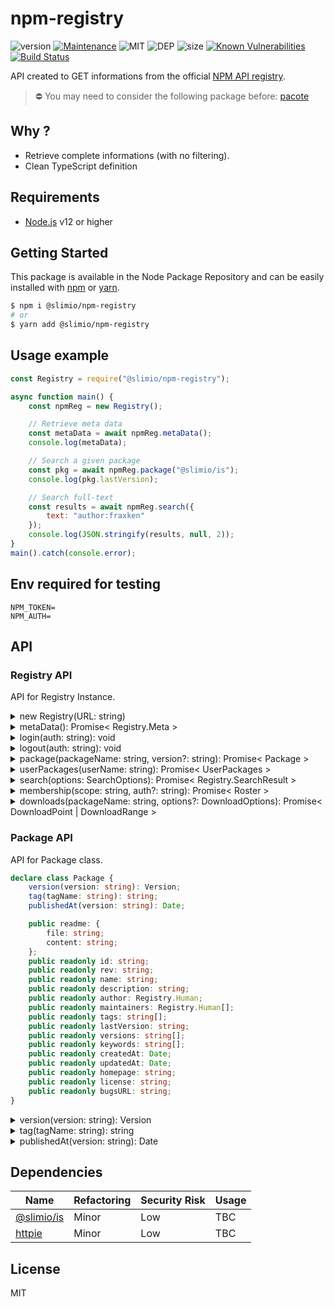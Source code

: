 # npm-registry

![version](https://img.shields.io/badge/dynamic/json.svg?url=https://raw.githubusercontent.com/SlimIO/npm-registry/master/package.json&query=$.version&label=Version)
[![Maintenance](https://img.shields.io/badge/Maintained%3F-yes-green.svg)](https://github.com/SlimIO/Npm-registry/commit-activity)
![MIT](https://img.shields.io/github/license/mashape/apistatus.svg)
![DEP](https://img.shields.io/david/SlimIO/Npm-registry.svg)
![size](https://img.shields.io/bundlephobia/min/@slimio/npm-registry.svg?style=flat)
[![Known Vulnerabilities](https://snyk.io/test/github/SlimIO/npm-registry/badge.svg?targetFile=package.json)](https://snyk.io/test/github/SlimIO/npm-registry?targetFile=package.json)
[![Build Status](https://travis-ci.com/SlimIO/Npm-registry.svg?branch=master)](https://travis-ci.com/SlimIO/Npm-registry)

API created to GET informations from the official [NPM API registry](https://github.com/npm/registry/blob/master/docs/REGISTRY-API.md).

> ⛔️ You may need to consider the following package before: [pacote](https://github.com/npm/pacote#readme)

## Why ?
- Retrieve complete informations (with no filtering).
- Clean TypeScript definition

## Requirements
- [Node.js](https://nodejs.org/en/) v12 or higher

## Getting Started

This package is available in the Node Package Repository and can be easily installed with [npm](https://docs.npmjs.com/getting-started/what-is-npm) or [yarn](https://yarnpkg.com).

```bash
$ npm i @slimio/npm-registry
# or
$ yarn add @slimio/npm-registry
```

## Usage example

```js
const Registry = require("@slimio/npm-registry");

async function main() {
    const npmReg = new Registry();

    // Retrieve meta data
    const metaData = await npmReg.metaData();
    console.log(metaData);

    // Search a given package
    const pkg = await npmReg.package("@slimio/is");
    console.log(pkg.lastVersion);

    // Search full-text
    const results = await npmReg.search({
        text: "author:fraxken"
    });
    console.log(JSON.stringify(results, null, 2));
}
main().catch(console.error);
```

## Env required for testing

```
NPM_TOKEN=
NPM_AUTH=
```

## API

### Registry API
API for Registry Instance.

<details><summary>new Registry(URL: string)</summary>
<br/>

Create a new registry instance with a given URL (Registry root url). Is no value is provided, the default value will be the official NPM registry `https://registry.npmjs.org`.

```js
const Registry = require("@slimio/npm-registry");
const { strictEqual } = require("assert");

const reg = new Registry();
strictEqual(reg.url, Registry.DEFAULT_URL);
```
</details>


<details><summary>metaData(): Promise< Registry.Meta ></summary>
<br/>

API endpoint to get metadata of the given registry URL. Returned value is a Plain Object with all meta data.

```ts
interface Meta {
    db_name: string;
    doc_count: number;
    doc_del_count: number;
    update_seq: number;
    purge_seq: number;
    compact_running: boolean;
    disk_size: number;
    data_size: number;
    instance_start_time: string;
    disk_format_version: number;
    committed_update_seq: number;
}
```
</details>

<details><summary>login(auth: string): void</summary>
<br/>

Initialize header Authorization

```js
const reg = new Registry()

reg.login("username:password");
// or
reg.login("token");
// use API
```
</details>

<details><summary>logout(auth: string): void</summary>
<br/>

Remove header Authorization

```js
const reg = new Registry()

reg.login("username:password");
// use API
reg.logout();
```
</details>

<details><summary>package(packageName: string, version?: string): Promise< Package ></summary>
<br/>

Search a given package by his name (and optionally his version). It will return a new Package instance.

```js
const reg = new Registry();

const ava = await reg.package("ava");
console.log(ava.lastVersion);
console.log(ava.versions);
console.log(ava.homepage);

// Retrieve a given version
const lastVer = ava.version(ava.lastVersion);
console.log(lastVer.dependencies);
```
</details>

<details><summary>userPackages(userName: string): Promise< UserPackages ></summary>
<br/>

Find all packages for a given user. Returned value is a plain Object.

```js
const reg = new Registry();

const fraxPackages = await reg.userPackages("fraxken");
console.log(JSON.stringify(fraxPackages, null, 2));
```

TypeScript definition for UserPackages:
```ts
interface UserPackages {
    [packageName: string]: "write" | "read";
}
```
</details>

<details><summary>search(options: SearchOptions): Promise< Registry.SearchResult ></summary>
<br/>

Full-text search API. Please take a look at the [official documentation](https://github.com/npm/registry/blob/master/docs/REGISTRY-API.md#get-v1search).

Available Options:
```ts
interface SearchOptions {
    text: string;
    size?: number;
    from?: number;
    quality?: number;
    popularity?: number;
    maintenance?: number;
}
```

Usage example:
```ts
const reg = new Registry();

const { total, objects } = await reg.search({ text: "author:fraxken" });
if (total === 0) {
    console.log(`Total of packages retrieved: ${total}`);
}
for (const { package } of objects) {
    console.log(package.name);
}
```
</details>

<details><summary>membership(scope: string, auth?: string): Promise< Roster ></summary>
<br/>

Get memberships of an organisation. Auth parameter is an optional HTTP Authorization header `username:password`.
> If the organisation is private, you need to be logged to see memberships.

```ts
interface Roster {
    [username: string]: "developer" | "admin" | "owner"
}
```

Usage example:
```ts
const reg = new Registry();

const members = await reg.membership("npm");
for (const [username, role] of Object.entries(members)) {
    console.log(`${username}: ${role}`);
}
```
</details>

<details><summary>downloads(packageName: string, options?: DownloadOptions): Promise< DownloadPoint | DownloadRange ></summary>
<br/>

Get npm downloads counts in a given range. Options is described by the following interface:
```ts
type Period = "last-day" | "last-week" | "last-month";
interface DownloadOptions {
    period?: Period;
    type?: "point" | "range";
}
```

Example, retrieve the downloads count for `express` in the last-month:
```js
const { downloads } = await reg.downloads("express", { period: "last-month" });
console.log(downloads);
```

The returned value will depend on the type `point` or `range`. Default type is **point**.
</details>

### Package API
API for Package class.

```ts
declare class Package {
    version(version: string): Version;
    tag(tagName: string): string;
    publishedAt(version: string): Date;

    public readme: {
        file: string;
        content: string;
    };
    public readonly id: string;
    public readonly rev: string;
    public readonly name: string;
    public readonly description: string;
    public readonly author: Registry.Human;
    public readonly maintainers: Registry.Human[];
    public readonly tags: string[];
    public readonly lastVersion: string;
    public readonly versions: string[];
    public readonly keywords: string[];
    public readonly createdAt: Date;
    public readonly updatedAt: Date;
    public readonly homepage: string;
    public readonly license: string;
    public readonly bugsURL: string;
}
```

<details><summary>version(version: string): Version</summary>
<br/>

Return a Version class instance.
</details>

<details><summary>tag(tagName: string): string</summary>
<br/>

Get a given tag value.
</details>

<details><summary>publishedAt(version: string): Date</summary>
<br/>

Get the publication date of a given version.

```js
const date = pkg.version(pkg.lastVersion);
```
</details>

## Dependencies

|Name|Refactoring|Security Risk|Usage|
|---|---|---|---|
|[@slimio/is](https://github.com/SlimIO/is#readme)|Minor|Low|TBC|
|[httpie](https://github.com/lukeed/httpie#readme)|Minor|Low|TBC|

## License
MIT

